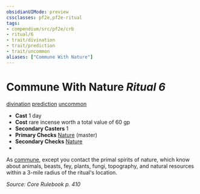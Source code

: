 ```yaml
---
obsidianUIMode: preview
cssclasses: pf2e,pf2e-ritual
tags:
- compendium/src/pf2e/crb
- ritual/6
- trait/divination
- trait/prediction
- trait/uncommon
aliases: ["Commune With Nature"]
---
```

# Commune With Nature *Ritual 6*  
[divination](rules/traits/divination.md "Divination School Trait")  [prediction](rules/traits/prediction.md "Prediction Effect Trait")  [uncommon](rules/traits/uncommon.md "Uncommon Rarity Trait")  

- **Cast** 1 day
- **Cost** rare incense worth a total value of 60 gp
- **Secondary Casters** 1
- **Primary Checks** [Nature](compendium/skills.md#Nature) (master)
- **Secondary Checks** [Nature](compendium/skills.md#Nature)
- 

As [commune](compendium/spells/rituals/commune.md), except you contact the primal spirits of nature, which know about animals, beasts, fey, plants, fungi, topography, and natural resources within a 3-mile radius of the ritual's location.

*Source: Core Rulebook p. 410*